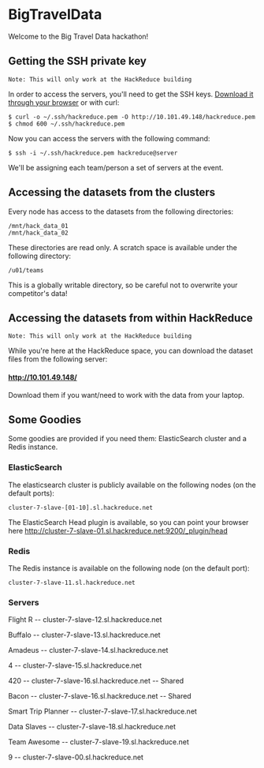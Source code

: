 # BigTravelData

Welcome to the Big Travel Data hackathon!


## Getting the SSH private key

`Note: This will only work at the HackReduce building`

In order to access the servers, you'll need to get the SSH keys. [Download it through your browser](http://10.101.49.148/hackreduce.pem) or with curl:

    $ curl -o ~/.ssh/hackreduce.pem -O http://10.101.49.148/hackreduce.pem
    $ chmod 600 ~/.ssh/hackreduce.pem

Now you can access the servers with the following command:

    $ ssh -i ~/.ssh/hackreduce.pem hackreduce@server

We'll be assigning each team/person a set of servers at the event.


## Accessing the datasets from the clusters

Every node has access to the datasets from the following directories:

    /mnt/hack_data_01
    /mnt/hack_data_02

These directories are read only. A scratch space is available under the following directory:

    /u01/teams

This is a globally writable directory, so be careful not to overwrite your competitor's data!

## Accessing the datasets from within HackReduce

`Note: This will only work at the HackReduce building`

While you're here at the HackReduce space, you can download the dataset files from the following server:

#### <http://10.101.49.148/>

Download them if you want/need to work with the data from your laptop.

## Some Goodies

Some goodies are provided if you need them: ElasticSearch cluster and a Redis instance.

### ElasticSearch

The elasticsearch cluster is publicly available on the following nodes (on the default ports):

    cluster-7-slave-[01-10].sl.hackreduce.net

The ElasticSearch Head plugin is available, so you can point your browser here <http://cluster-7-slave-01.sl.hackreduce.net:9200/_plugin/head>


### Redis

The Redis instance is available on the following node (on the default port):

    cluster-7-slave-11.sl.hackreduce.net


### Servers
Flight R -- cluster-7-slave-12.sl.hackreduce.net

Buffalo -- cluster-7-slave-13.sl.hackreduce.net

Amadeus -- cluster-7-slave-14.sl.hackreduce.net

4 -- cluster-7-slave-15.sl.hackreduce.net

420 -- cluster-7-slave-16.sl.hackreduce.net -- Shared

Bacon -- cluster-7-slave-16.sl.hackreduce.net -- Shared

Smart Trip Planner -- cluster-7-slave-17.sl.hackreduce.net

Data Slaves -- cluster-7-slave-18.sl.hackreduce.net

Team Awesome -- cluster-7-slave-19.sl.hackreduce.net

9 -- cluster-7-slave-00.sl.hackreduce.net

